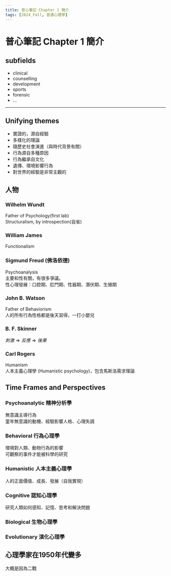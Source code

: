 ```yaml
---
title: 普心筆記 Chapter 1 簡介
tags: [2024_Fall, 普通心理學]
---
```

<!-- HackMD ID: Bt7y2UXsSL28GaEM7qvHMw -->  

普心筆記 Chapter 1 簡介  
===  

## subfields  
+ clinical  
+ counselling  
+ development  
+ sports  
+ forensic  
+ ...  

---  

## Unifying themes  

+ 實證的，源自經驗  
+ 多樣化的理論  
+ 隨歷史社會演進（與時代背景有關）  
+ 行為源自多種原因  
+ 行為繼承自文化  
+ 遺傳、環境影響行為  
+ 對世界的經驗是非常主觀的  

## 人物  

### Wilhelm Wundt  

Father of Psychology(first lab)  
Structuralism, by introspection(自省)  

### William James  

Functionalism  

### Sigmund Freud (佛洛依德)  

Psychoanalysis  
主要和性有關，有很多爭議。  
性心理發展：口腔期、肛門期、性器期、潛伏期、生殖期  

### John B. Watson  

Father of Behaviorism  
人的所有行為性格都是後天習得，一打小嬰兒  

### B. F. Skinner  

$刺激 \Rightarrow 反應 \Rightarrow 後果$  

### Carl Rogers  

Humanism  
人本主義心理學 (Humanistic psychology)，包含馬斯洛需求理論  

## Time Frames and Perspectives  

### Psychoanalytic 精神分析學  

無意識主導行為  
童年無意識的動機、經驗影響人格、心理失調  

### Behavioral 行為心理學  

環境對人類、動物行為的影響  
可觀察的事件才能被科學的研究  

### Humanistic 人本主義心理學  

人的正面價值、成長、發展（自我實現）  

### Cognitive 認知心理學  

研究人類如何感知、記憶、思考和解決問題  

### Biological 生物心理學  

### Evolutionary 演化心理學  

## 心理學家在1950年代變多  

大概是因為二戰  